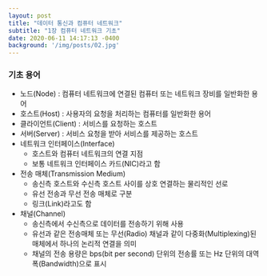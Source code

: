 ```yaml
---
layout: post
title: "데이터 통신과 컴퓨터 네트워크"
subtitle: "1장 컴퓨터 네트워크 기초"
date: 2020-06-11 14:17:13 -0400
background: '/img/posts/02.jpg'
---
```


### 기초 용어

* 노드(Node) : 컴퓨터 네트워크에 연결된 컴퓨터 또는 네트워크 장비를 일반화한 용어
* 호스트(Host) : 사용자의 요청을 처리하는 컴퓨터를 일반화한 용어
* 클라이언트(Client) : 서비스를 요청하는 호스트
* 서버(Server) : 서비스 요청을 받아 서비스를 제공하는 호스트
* 네트워크 인터페이스(Interface)
  * 호스트와 컴퓨터 네트워크의 연결 지점
  * 보통 네트워크 인터페이스 카드(NIC)라고 함
* 전송 매체(Transmission Medium)
  * 송신측 호스트와 수신측 호스트 사이를 상호 연결하는 물리적인 선로
  * 유선 전송과 무선 전송 매체로 구분
  * 링크(Link)라고도 함
* 채널(Channel)
  * 송신측에서 수신측으로 데이터를 전송하기 위해 사용
  * 유선과 같은 전송매체 또는 무선(Radio) 채널과 같이 다중화(Multiplexing)된 매체에서 하나의 논리적 연결을 의미
  * 채널의 전송 용량은 bps(bit per second) 단위의 전송률 또는 Hz 단위의 대역폭(Bandwidth)으로 표시

